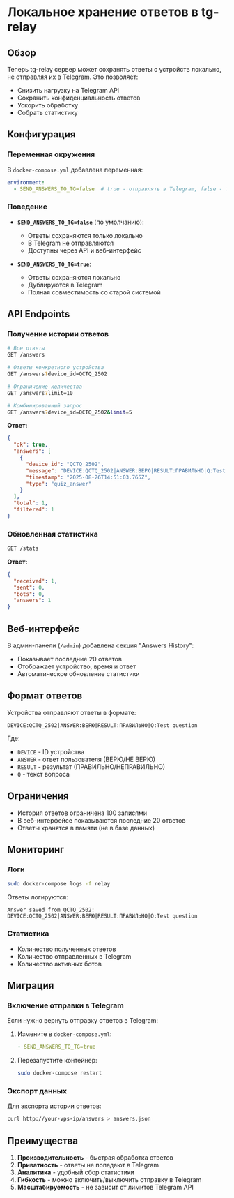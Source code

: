 # Локальное хранение ответов в tg-relay

## Обзор

Теперь tg-relay сервер может сохранять ответы с устройств локально, не отправляя их в Telegram. Это позволяет:

- Снизить нагрузку на Telegram API
- Сохранить конфиденциальность ответов
- Ускорить обработку
- Собрать статистику

## Конфигурация

### Переменная окружения

В `docker-compose.yml` добавлена переменная:

```yaml
environment:
  - SEND_ANSWERS_TO_TG=false  # true - отправлять в Telegram, false - только локально
```

### Поведение

- **`SEND_ANSWERS_TO_TG=false`** (по умолчанию):
  - Ответы сохраняются только локально
  - В Telegram не отправляются
  - Доступны через API и веб-интерфейс

- **`SEND_ANSWERS_TO_TG=true`**:
  - Ответы сохраняются локально
  - Дублируются в Telegram
  - Полная совместимость со старой системой

## API Endpoints

### Получение истории ответов

```bash
# Все ответы
GET /answers

# Ответы конкретного устройства
GET /answers?device_id=QCTQ_2502

# Ограничение количества
GET /answers?limit=10

# Комбинированный запрос
GET /answers?device_id=QCTQ_2502&limit=5
```

**Ответ:**
```json
{
  "ok": true,
  "answers": [
    {
      "device_id": "QCTQ_2502",
      "message": "DEVICE:QCTQ_2502|ANSWER:ВЕРЮ|RESULT:ПРАВИЛЬНО|Q:Test question",
      "timestamp": "2025-08-26T14:51:03.765Z",
      "type": "quiz_answer"
    }
  ],
  "total": 1,
  "filtered": 1
}
```

### Обновленная статистика

```bash
GET /stats
```

**Ответ:**
```json
{
  "received": 1,
  "sent": 0,
  "bots": 0,
  "answers": 1
}
```

## Веб-интерфейс

В админ-панели (`/admin`) добавлена секция "Answers History":

- Показывает последние 20 ответов
- Отображает устройство, время и ответ
- Автоматическое обновление статистики

## Формат ответов

Устройства отправляют ответы в формате:

```
DEVICE:QCTQ_2502|ANSWER:ВЕРЮ|RESULT:ПРАВИЛЬНО|Q:Test question
```

Где:
- `DEVICE` - ID устройства
- `ANSWER` - ответ пользователя (ВЕРЮ/НЕ ВЕРЮ)
- `RESULT` - результат (ПРАВИЛЬНО/НЕПРАВИЛЬНО)
- `Q` - текст вопроса

## Ограничения

- История ответов ограничена 100 записями
- В веб-интерфейсе показываются последние 20 ответов
- Ответы хранятся в памяти (не в базе данных)

## Мониторинг

### Логи

```bash
sudo docker-compose logs -f relay
```

Ответы логируются:
```
Answer saved from QCTQ_2502: DEVICE:QCTQ_2502|ANSWER:ВЕРЮ|RESULT:ПРАВИЛЬНО|Q:Test question
```

### Статистика

- Количество полученных ответов
- Количество отправленных в Telegram
- Количество активных ботов

## Миграция

### Включение отправки в Telegram

Если нужно вернуть отправку ответов в Telegram:

1. Измените в `docker-compose.yml`:
   ```yaml
   - SEND_ANSWERS_TO_TG=true
   ```

2. Перезапустите контейнер:
   ```bash
   sudo docker-compose restart
   ```

### Экспорт данных

Для экспорта истории ответов:

```bash
curl http://your-vps-ip/answers > answers.json
```

## Преимущества

1. **Производительность** - быстрая обработка ответов
2. **Приватность** - ответы не попадают в Telegram
3. **Аналитика** - удобный сбор статистики
4. **Гибкость** - можно включить/выключить отправку в Telegram
5. **Масштабируемость** - не зависит от лимитов Telegram API
